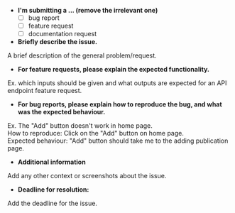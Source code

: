 
* **I'm submitting a ... (remove the irrelevant one)**
  - [ ] bug report
  - [ ] feature request
  - [ ] documentation request

* **Briefly describe the issue.**

A brief description of the general problem/request.

* **For feature requests, please explain the expected functionality.**

Ex. which inputs should be given and what outputs are expected for an API endpoint feature request.

* **For bug reports, please explain how to reproduce the bug, and what was the expected behaviour.**

Ex. The "Add" button doesn't work in home page.  
How to reproduce: Click on the "Add" button on home page.  
Expected behaviour: "Add" button should take me to the adding publication page.

* **Additional information**

Add any other context or screenshots about the issue.

* **Deadline for resolution:** 

Add the deadline for the issue.
